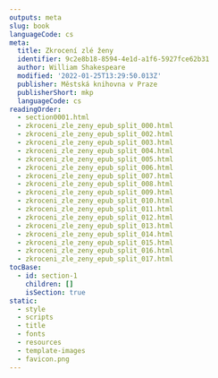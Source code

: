 ```yaml
---
outputs: meta
slug: book
languageCode: cs
meta:
  title: Zkrocení zlé ženy
  identifier: 9c2e8b18-8594-4e1d-a1f6-5927fce62b31
  author: William Shakespeare
  modified: '2022-01-25T13:29:50.013Z'
  publisher: Městská knihovna v Praze
  publisherShort: mkp
  languageCode: cs
readingOrder:
  - section0001.html
  - zkroceni_zle_zeny_epub_split_000.html
  - zkroceni_zle_zeny_epub_split_002.html
  - zkroceni_zle_zeny_epub_split_003.html
  - zkroceni_zle_zeny_epub_split_004.html
  - zkroceni_zle_zeny_epub_split_005.html
  - zkroceni_zle_zeny_epub_split_006.html
  - zkroceni_zle_zeny_epub_split_007.html
  - zkroceni_zle_zeny_epub_split_008.html
  - zkroceni_zle_zeny_epub_split_009.html
  - zkroceni_zle_zeny_epub_split_010.html
  - zkroceni_zle_zeny_epub_split_011.html
  - zkroceni_zle_zeny_epub_split_012.html
  - zkroceni_zle_zeny_epub_split_013.html
  - zkroceni_zle_zeny_epub_split_014.html
  - zkroceni_zle_zeny_epub_split_015.html
  - zkroceni_zle_zeny_epub_split_016.html
  - zkroceni_zle_zeny_epub_split_017.html
tocBase:
  - id: section-1
    children: []
    isSection: true
static:
  - style
  - scripts
  - title
  - fonts
  - resources
  - template-images
  - favicon.png
---
```

